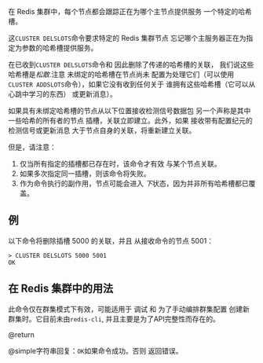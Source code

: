 在 Redis 集群中，每个节点都会跟踪正在为哪个主节点提供服务
一个特定的哈希槽。

这`CLUSTER DELSLOTS`命令要求特定的 Redis 集群节点
忘记哪个主服务器正在为指定为参数的哈希槽提供服务。

在已收到`CLUSTER DELSLOTS`命令和
因此删除了传递的哈希槽的关联，
我们说这些哈希槽是*松散*.注意
未绑定的哈希槽在节点尚未
配置为处理它们（可以使用
`CLUSTER ADDSLOTS`命令），如果它没有收到任何关于
谁拥有这些哈希槽（它可以从心跳中学习的东西）
或更新消息）。

如果具有未绑定哈希槽的节点从以下位置接收检测信号数据包
另一个声称是其中一些哈希的所有者的节点
插槽，关联立即建立。此外，如果
接收带有配置纪元的检测信号或更新消息
大于节点自身的关联，将重新建立关联。

但是，请注意：

1.  仅当所有指定的插槽都已存在时，该命令才有效
    与某个节点关联。
2.  如果多次指定同一插槽，则该命令将失败。
3.  作为命令执行的副作用，节点可能会进入
    *下*状态，因为并非所有哈希槽都已覆盖。

## 例

以下命令将删除插槽 5000 的关联，并且
从接收命令的节点 5001：

    > CLUSTER DELSLOTS 5000 5001
    OK

## 在 Redis 集群中的用法

此命令仅在群集模式下有效，可能适用于
调试 和 为了手动编排群集配置
创建新群集时。它目前未由`redis-cli`,
并且主要是为了API完整性而存在的。

@return

@simple字符串回复：`OK`如果命令成功。否则
返回错误。
